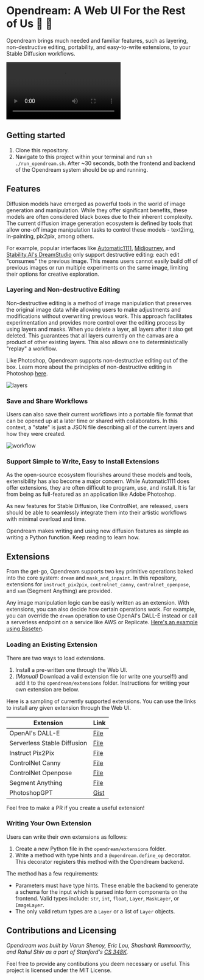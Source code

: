 # Opendream: A Web UI For the Rest of Us 💭 🎨

Opendream brings much needed and familiar features, such as layering, non-destructive editing, portability, and easy-to-write extensions, to your Stable Diffusion workflows.




![demo video](images/demo.mp4)

## Getting started

1. Clone this repository.
2. Navigate to this project within your terminal and run `sh ./run_opendream.sh`. After ~30 seconds, both the frontend and backend of the Opendream system should be up and running.

## Features

Diffusion models have emerged as powerful tools in the world of image generation and manipulation. While they offer significant benefits, these models are often considered black boxes due to their inherent complexity. The current diffusion image generation ecosystem is defined by tools that allow one-off image manipulation tasks to control these models - text2img, in-painting, pix2pix, among others.

For example, popular interfaces like [Automatic1111](https://github.com/AUTOMATIC1111/stable-diffusion-webui), [Midjourney](https://midjourney.com/), and [Stability.AI's DreamStudio](https://beta.dreamstudio.ai/generate) only support destructive editing: each edit "consumes" the previous image. This means users cannot easily build off of previous images or run multiple experiments on the same image, limiting their options for creative exploration.

### Layering and Non-destructive Editing

Non-destructive editing is a method of image manipulation that preserves the original image data while allowing users to make adjustments and modifications without overwriting previous work. This approach facilitates experimentation and provides more control over the editing process by using layers and masks. When you delete a layer, all layers after it also get deleted. This guarantees that all layers currently on the canvas are a product of other existing layers. This also allows one to deterministically "replay" a workflow.

Like Photoshop, Opendream supports non-destructive editing out of the box. Learn more about the principles of non-destructive editing in Photoshop [here](https://helpx.adobe.com/photoshop/using/nondestructive-editing.html).

![layers](images/editing.png)

### Save and Share Workflows

Users can also save their current workflows into a portable file format that can be opened up at a later time or shared with collaborators. In this context, a "state" is just a JSON file describing all of the current layers and how they were created.

![workflow](images/workflow.png)

### Support Simple to Write, Easy to Install Extensions

As the open-source ecosystem flourishes around these models and tools, extensibility has also become a major concern. While Automatic1111 does offer extensions, they are often difficult to program, use, and install. It is far from being as full-featured as an application like Adobe Photoshop.

As new features for Stable Diffusion, like ControlNet, are released, users should be able to seamlessly integrate them into their artistic workflows with minimal overload and time.

Opendream makes writing and using new diffusion features as simple as writing a Python function. Keep reading to learn how.

## Extensions

From the get-go, Opendream supports two key primitive operations baked into the core system: `dream` and `mask_and_inpaint`. In this repository, extensions for `instruct_pix2pix`, `controlnet_canny`, `controlnet_openpose`, and `sam` (Segment Anything) are provided.

Any image manipulation logic can be easily written as an extension. With extensions, you can also decide how certain operations work. For example, you can override the `dream` operation to use OpenAI's DALL-E instead or call a serverless endpoint on a service like AWS or Replicate. [Here's an example using Baseten](https://gist.githubusercontent.com/varunshenoy/f029c55536bb7e4fac61a595e836d930/raw/f7e693c8aa42a814d05198c28a843a97c8f6a4c6/baseten_stable_diffusion.py).

### Loading an Existing Extension

There are two ways to load extensions.

1. Install a pre-written one through the Web UI.
2. _(Manual)_ Download a valid extension file (or write one yourself!) and add it to the `opendream/extensions` folder. Instructions for writing your own extension are below.

Here is a sampling of currently supported extensions. You can use the links to install any given extension through the Web UI.

| **Extension**               | **Link**                                                                                                                                                         |
| --------------------------- | ---------------------------------------------------------------------------------------------------------------------------------------------------------------- |
| OpenAI's DALL-E             | [File](https://gist.githubusercontent.com/varunshenoy/4a9a6bbfedfa7def28178a8f0563320a/raw/d2d10faa0fad8c2d251e599d962b0c7f62c06db0/dalle.py)                    |
| Serverless Stable Diffusion | [File](https://gist.githubusercontent.com/varunshenoy/f029c55536bb7e4fac61a595e836d930/raw/f7e693c8aa42a814d05198c28a843a97c8f6a4c6/baseten_stable_diffusion.py) |
| Instruct Pix2Pix            | [File](https://gist.githubusercontent.com/varunshenoy/894c7a723de6b4651380dd7fa2a81724/raw/fa678d8d6c430421fb481f7023ad76898dd27ad6/instruct_pix2pix.py)         |
| ControlNet Canny            | [File](https://gist.githubusercontent.com/varunshenoy/0b0455449454e5856021fe2971b78352/raw/1c08b376b499c25c84976eade71db9aa355dba47/controlnet_canny.py)         |
| ControlNet Openpose         | [File](https://gist.githubusercontent.com/varunshenoy/380722906b8ff184569af57e06fd37b7/raw/728832370db0448bc2807ffc9e267635749e6a9f/controlnet_openpose.py)      |
| Segment Anything            | [File](https://gist.githubusercontent.com/varunshenoy/5fbc883360e5ab2a3c023ce1e286ddd5/raw/efbc92d27ae2209b15948fb52f657e88c185b349/sam.py)                      |
| PhotoshopGPT                | [Gist](https://gist.github.com/varunshenoy/63054e7a479f256974416ef45a51e6a0)                                                                                     |

Feel free to make a PR if you create a useful extension!

### Writing Your Own Extension

Users can write their own extensions as follows:

1. Create a new Python file in the `opendream/extensions` folder.
2. Write a method with type hints and a `@opendream.define_op` decorator. This decorator registers this method with the Opendream backend.

The method has a few requirements:

- Parameters must have type hints. These enable the backend to generate a schema for the input which is parsed into form components on the frontend. Valid types include: `str`, `int`, `float`, `Layer`, `MaskLayer`, or `ImageLayer`.
- The only valid return types are a `Layer` or a list of `Layer` objects.

## Contributions and Licensing

_Opendream was built by Varun Shenoy, Eric Lou, Shashank Rammoorthy, and Rahul Shiv as a part of Stanford's [CS 348K](https://cs348k.stanford.edu/)._

Feel free to provide any contibutions you deem necessary or useful. This project is licensed under the MIT License.
